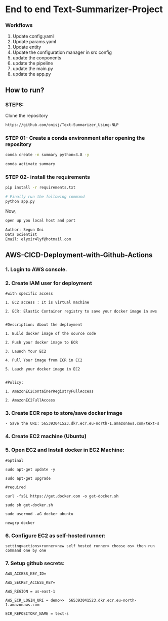 # End to end Text-Summarizer-Project

### Workflows

1. Update config.yaml
2. Update params.yaml
3. Update entity
4. Update the configuration manager in src config
5. update the conponents
6. update the pipeline
7. update the main.py
8. update the app.py


## How to run?

### STEPS:

Clone the repository

```bash
https://github.com/onisj/Text-Summarizer_Using-NLP
```

### STEP 01- Create a conda environment after opening the repository

```bash
conda create -n summary python=3.8 -y
```

```bash
conda activate summary
```


### STEP 02- install the requirements
```bash
pip install -r requirements.txt
```


```bash
# Finally run the following command
python app.py
```

Now,

```bash
open up you local host and port
```


```bash
Author: Segun Oni
Data Scientist
Email: elyxir4lyf@hotmail.com

```



## AWS-CICD-Deployment-with-Github-Actions

### 1. Login to AWS console.

### 2. Create IAM user for deployment

	#with specific access

	1. EC2 access : It is virtual machine

	2. ECR: Elastic Container registry to save your docker image in aws


	#Description: About the deployment

	1. Build docker image of the source code

	2. Push your docker image to ECR

	3. Launch Your EC2 

	4. Pull Your image from ECR in EC2

	5. Lauch your docker image in EC2

	
    #Policy:

	1. AmazonEC2ContainerRegistryFullAccess

	2. AmazonEC2FullAccess

	
### 3. Create ECR repo to store/save docker image
    - Save the URI: 565393041523.dkr.ecr.eu-north-1.amazonaws.com/text-s

	
### 4. Create EC2 machine (Ubuntu) 

### 5. Open EC2 and Install docker in EC2 Machine:
	
	
	#optinal

	sudo apt-get update -y

	sudo apt-get upgrade
	
	#required

	curl -fsSL https://get.docker.com -o get-docker.sh

	sudo sh get-docker.sh

	sudo usermod -aG docker ubuntu

	newgrp docker
	
### 6. Configure EC2 as self-hosted runner:
    setting>actions>runner>new self hosted runner> choose os> then run command one by one


### 7. Setup github secrets:

    AWS_ACCESS_KEY_ID=

    AWS_SECRET_ACCESS_KEY=

    AWS_REGION = us-east-1

    AWS_ECR_LOGIN_URI = demo>>  565393041523.dkr.ecr.eu-north-1.amazonaws.com

    ECR_REPOSITORY_NAME = text-s